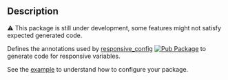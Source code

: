 ## Description

:warning: This package is still under development, some features might not satisfy expected generated code.

Defines the annotations used by [responsive_config](https://github.com/eterkit/flutter-packages/tree/main/responsive_config) [![Pub Package](https://img.shields.io/pub/v/responsive_config.svg)](https://pub.dev/packages/responsive_config) 
to generate code for responsive variables.

See the [example](https://github.com/eterkit/flutter-packages/tree/main/responsive_config/example) to understand how to configure your package.
